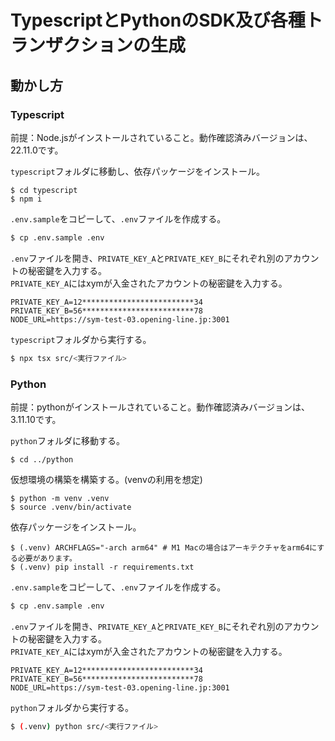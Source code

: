 # TypescriptとPythonのSDK及び各種トランザクションの生成

## 動かし方

### Typescript  
前提：Node.jsがインストールされていること。動作確認済みバージョンは、22.11.0です。

`typescript`フォルダに移動し、依存パッケージをインストール。
```
$ cd typescript
$ npm i
```

`.env.sample`をコピーして、`.env`ファイルを作成する。

```bash
$ cp .env.sample .env
```  

`.env`ファイルを開き、`PRIVATE_KEY_A`と`PRIVATE_KEY_B`にそれぞれ別のアカウントの秘密鍵を入力する。  
`PRIVATE_KEY_A`にはxymが入金されたアカウントの秘密鍵を入力する。  

```
PRIVATE_KEY_A=12*************************34
PRIVATE_KEY_B=56*************************78
NODE_URL=https://sym-test-03.opening-line.jp:3001
```

`typescript`フォルダから実行する。

```bash
$ npx tsx src/<実行ファイル> 
```  

### Python  
前提：pythonがインストールされていること。動作確認済みバージョンは、3.11.10です。  

`python`フォルダに移動する。  
```
$ cd ../python
```

仮想環境の構築を構築する。(venvの利用を想定)  
```
$ python -m venv .venv
$ source .venv/bin/activate
```

依存パッケージをインストール。
```
$ (.venv) ARCHFLAGS="-arch arm64" # M1 Macの場合はアーキテクチャをarm64にする必要があります。
$ (.venv) pip install -r requirements.txt
```

`.env.sample`をコピーして、`.env`ファイルを作成する。

```bash
$ cp .env.sample .env
```  

`.env`ファイルを開き、`PRIVATE_KEY_A`と`PRIVATE_KEY_B`にそれぞれ別のアカウントの秘密鍵を入力する。  
`PRIVATE_KEY_A`にはxymが入金されたアカウントの秘密鍵を入力する。  

```
PRIVATE_KEY_A=12*************************34
PRIVATE_KEY_B=56*************************78
NODE_URL=https://sym-test-03.opening-line.jp:3001
```

`python`フォルダから実行する。

```bash
$ (.venv) python src/<実行ファイル> 
```  
